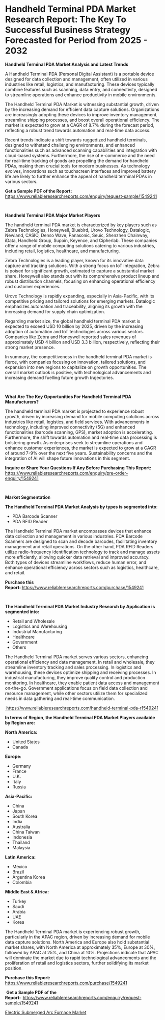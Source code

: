 <p><h1>Handheld Terminal PDA Market Research Report: The Key To Successful Business Strategy Forecasted for Period from 2025 - 2032</h1></p><p><strong>Handheld Terminal PDA Market Analysis and Latest Trends</strong></p>
<p><p>A Handheld Terminal PDA (Personal Digital Assistant) is a portable device designed for data collection and management, often utilized in various industries like retail, logistics, and manufacturing. These devices typically combine features such as scanning, data entry, and connectivity, designed to streamline operations and enhance productivity in mobile environments.</p><p>The Handheld Terminal PDA Market is witnessing substantial growth, driven by the increasing demand for efficient data capture solutions. Organizations are increasingly adopting these devices to improve inventory management, streamline shipping processes, and boost overall operational efficiency. The market is expected to grow at a CAGR of 8.7% during the forecast period, reflecting a robust trend towards automation and real-time data access.</p><p>Recent trends indicate a shift towards ruggedized handheld terminals, designed to withstand challenging environments, and enhanced functionalities such as advanced scanning capabilities and integration with cloud-based systems. Furthermore, the rise of e-commerce and the need for real-time tracking of goods are propelling the demand for handheld PDAs, making them crucial tools for modern businesses. As technology evolves, innovations such as touchscreen interfaces and improved battery life are likely to further enhance the appeal of handheld terminal PDAs in various sectors.</p></p>
<p><strong>Get a Sample PDF of the Report:&nbsp;</strong> <a href="https://www.reliableresearchreports.com/enquiry/request-sample/1549241?utm_campaign=2528&utm_medium=2&utm_source=Github&utm_content=ia&utm_term=20022025&utm_id=handheld-terminal-pda">https://www.reliableresearchreports.com/enquiry/request-sample/1549241</a></p>
<p>&nbsp;</p>
<p><strong>Handheld Terminal PDA Major Market Players</strong></p>
<p><p>The handheld terminal PDA market is characterized by key players such as Zebra Technologies, Honeywell, Bluebird, Urovo Technology, Datalogic, Newland, CASIO, Denso Wave, Panasonic, Seuic, Shenzhen Chainway, iData, Handheld Group, Supoin, Keyence, and Cipherlab. These companies offer a range of mobile computing solutions catering to various industries, including retail, logistics, healthcare, and manufacturing.</p><p>Zebra Technologies is a leading player, known for its innovative data capture and tracking solutions. With a strong focus on IoT integration, Zebra is poised for significant growth, estimated to capture a substantial market share. Honeywell also stands out with its comprehensive product lineup and robust distribution channels, focusing on enhancing operational efficiency and customer experiences.</p><p>Urovo Technology is rapidly expanding, especially in Asia-Pacific, with its competitive pricing and tailored solutions for emerging markets. Datalogic emphasizes automation and traceability, aligning its growth with the increasing demand for supply chain optimization.</p><p>Regarding market size, the global handheld terminal PDA market is expected to exceed USD 10 billion by 2025, driven by the increasing adoption of automation and IoT technologies across various sectors. Companies like Zebra and Honeywell reported sales revenues of approximately USD 4 billion and USD 3.3 billion, respectively, reflecting their strong market presence. </p><p>In summary, the competitiveness in the handheld terminal PDA market is fierce, with companies focusing on innovation, tailored solutions, and expansion into new regions to capitalize on growth opportunities. The overall market outlook is positive, with technological advancements and increasing demand fuelling future growth trajectories.</p></p>
<p>&nbsp;</p>
<p><strong>What Are The Key Opportunities For Handheld Terminal PDA Manufacturers?</strong></p>
<p><p>The handheld terminal PDA market is projected to experience robust growth, driven by increasing demand for mobile computing solutions across industries like retail, logistics, and field services. With advancements in technology, including improved connectivity (5G) and enhanced functionalities (barcode scanning, GPS), market adoption is accelerating. Furthermore, the shift towards automation and real-time data processing is bolstering growth. As enterprises seek to streamline operations and enhance customer experiences, the market is expected to grow at a CAGR of around 7-9% over the next five years. Sustainability concerns and the integration of AI will shape future innovations in this segment.</p></p>
<p><strong>Inquire or Share Your Questions If Any Before Purchasing This Report:</strong> <a href="https://www.reliableresearchreports.com/enquiry/pre-order-enquiry/1549241?utm_campaign=2528&utm_medium=2&utm_source=Github&utm_content=ia&utm_term=20022025&utm_id=handheld-terminal-pda">https://www.reliableresearchreports.com/enquiry/pre-order-enquiry/1549241</a></p>
<p>&nbsp;</p>
<p><strong>Market Segmentation</strong></p>
<p><strong>The Handheld Terminal PDA Market Analysis by types is segmented into:</strong></p>
<p><ul><li>PDA Barcode Scanner</li><li>PDA RFID Reader</li></ul></p>
<p><p>The Handheld Terminal PDA market encompasses devices that enhance data collection and management in various industries. PDA Barcode Scanners are designed to scan and decode barcodes, facilitating inventory management and retail operations. On the other hand, PDA RFID Readers utilize radio-frequency identification technology to track and manage assets more efficiently, allowing quicker data retrieval and improved accuracy. Both types of devices streamline workflows, reduce human error, and enhance operational efficiency across sectors such as logistics, healthcare, and retail.</p></p>
<p><strong>Purchase this Report:&nbsp;</strong><a href="https://www.reliableresearchreports.com/purchase/1549241?utm_campaign=2528&utm_medium=2&utm_source=Github&utm_content=ia&utm_term=20022025&utm_id=handheld-terminal-pda">https://www.reliableresearchreports.com/purchase/1549241</a></p>
<p>&nbsp;</p>
<p><strong>The Handheld Terminal PDA Market Industry Research by Application is segmented into:</strong></p>
<p><ul><li>Retail and Wholesale</li><li>Logistics and Warehousing</li><li>Industrial Manufacturing</li><li>Healthcare</li><li>Government</li><li>Others</li></ul></p>
<p><p>The Handheld Terminal PDA market serves various sectors, enhancing operational efficiency and data management. In retail and wholesale, they streamline inventory tracking and sales processing. In logistics and warehousing, these devices optimize shipping and receiving processes. In industrial manufacturing, they improve quality control and production monitoring. In healthcare, they enable patient data access and management on-the-go. Government applications focus on field data collection and resource management, while other sectors utilize them for specialized needs in data gathering and real-time communication.</p></p>
<p><a href="https://www.reliableresearchreports.com/handheld-terminal-pda-r1549241?utm_campaign=2528&utm_medium=2&utm_source=Github&utm_content=ia&utm_term=20022025&utm_id=handheld-terminal-pda">&nbsp;https://www.reliableresearchreports.com/handheld-terminal-pda-r1549241</a></p>
<p><strong>In terms of Region, the Handheld Terminal PDA Market Players available by Region are:</strong></p>
<p>
    <p> <strong> North America: </strong>
        <ul>
            <li>United States</li>
            <li>Canada</li>
        </ul>
        </p> 
    <p> <strong> Europe: </strong>
        <ul>
            <li>Germany</li>
            <li>France</li>
            <li>U.K.</li>
            <li>Italy</li>
            <li>Russia</li>
        </ul>
        </p> 
    <p> <strong> Asia-Pacific: </strong>
        <ul>
            <li>China</li>
            <li>Japan</li>
            <li>South Korea</li>
            <li>India</li>
            <li>Australia</li>
            <li>China Taiwan</li>
            <li>Indonesia</li>
            <li>Thailand</li>
            <li>Malaysia</li>
        </ul>
        </p> 
    <p> <strong> Latin America: </strong>
        <ul>
            <li>Mexico</li>
            <li>Brazil</li>
            <li>Argentina Korea</li>
            <li>Colombia</li>
        </ul>
        </p> 
    <p> <strong> Middle East & Africa: </strong>
        <ul>
            <li>Turkey</li>
            <li>Saudi</li>
            <li>Arabia</li>
            <li>UAE</li>
            <li>Korea</li>
        </ul>
    </p>
    </p>
<p><p>The Handheld Terminal PDA market is experiencing robust growth, particularly in the APAC region, driven by increasing demand for mobile data capture solutions. North America and Europe also hold substantial market shares, with North America at approximately 35%, Europe at 30%, followed by APAC at 25%, and China at 10%. Projections indicate that APAC will dominate the market due to rapid technological advancements and the proliferation of retail and logistics sectors, further solidifying its market position.</p></p>
<p><strong>Purchase this Report: </strong><a href="https://www.reliableresearchreports.com/purchase/1549241?utm_campaign=2528&utm_medium=2&utm_source=Github&utm_content=ia&utm_term=20022025&utm_id=handheld-terminal-pda">https://www.reliableresearchreports.com/purchase/1549241</a></p>
<p>&nbsp;<strong>Get a Sample PDF of the Report:&nbsp;&nbsp;</strong><a href="https://www.reliableresearchreports.com/enquiry/request-sample/1549241?utm_campaign=2528&utm_medium=2&utm_source=Github&utm_content=ia&utm_term=20022025&utm_id=handheld-terminal-pda">https://www.reliableresearchreports.com/enquiry/request-sample/1549241</a></p>
<p><strong></strong></p>
<p><p><a href="https://github.com/ramraomeyie/Market-Research-Report-List-1/blob/main/electric-submerged-arc-furnace-market.md?utm_campaign=2528&utm_medium=2&utm_source=Github&utm_content=ia&utm_term=20022025&utm_id=handheld-terminal-pda">Electric Submerged Arc Furnace Market</a></p></p>